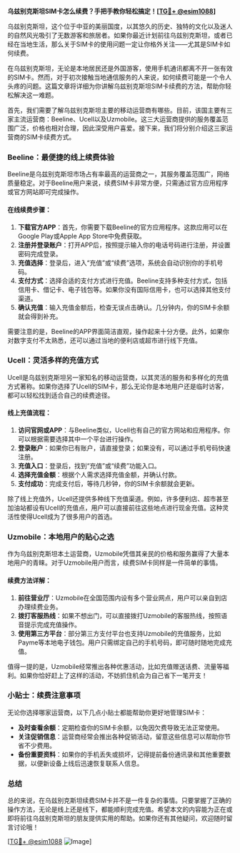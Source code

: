 **乌兹别克斯坦SIM卡怎么续费？手把手教你轻松搞定！[[TG💪+ @esim1088](https://t.me/s/esim1088)]**

乌兹别克斯坦，这个位于中亚的美丽国度，以其悠久的历史、独特的文化以及迷人的自然风光吸引了无数游客和旅居者。如果你最近计划前往乌兹别克斯坦，或者已经在当地生活，那么关于SIM卡的使用问题一定让你格外关注——尤其是SIM卡如何续费。

在乌兹别克斯坦，无论是本地居民还是外国游客，使用手机通讯都离不开一张有效的SIM卡。然而，对于初次接触当地通信服务的人来说，如何续费可能是一个令人头疼的问题。这篇文章将详细为你讲解乌兹别克斯坦SIM卡续费的方法，帮助你轻松解决这一难题。

首先，我们需要了解乌兹别克斯坦主要的移动运营商有哪些。目前，该国主要有三家主流运营商：Beeline、Ucell以及Uzmobile。这三大运营商提供的服务覆盖范围广泛，价格也相对合理，因此深受用户喜爱。接下来，我们将分别介绍这三家运营商的SIM卡续费方式。

### Beeline：最便捷的线上续费体验

Beeline是乌兹别克斯坦市场占有率最高的运营商之一，其服务覆盖范围广，网络质量稳定。对于Beeline用户来说，续费SIM卡非常方便，只需通过官方应用程序或官方网站即可完成操作。

#### 在线续费步骤：
1. **下载官方APP**：首先，你需要下载Beeline的官方应用程序。这款应用可以在Google Play或Apple App Store中免费获取。
2. **注册并登录账户**：打开APP后，按照提示输入你的电话号码进行注册，并设置密码完成登录。
3. **充值选择**：登录后，进入“充值”或“续费”选项，系统会自动识别你的手机号码。
4. **支付方式**：选择合适的支付方式进行充值。Beeline支持多种支付方式，包括信用卡、借记卡、电子钱包等。如果你没有国际信用卡，也可以选择其他支付渠道。
5. **确认充值**：输入充值金额后，检查无误点击确认。几分钟内，你的SIM卡余额就会得到补充。

需要注意的是，Beeline的APP界面简洁直观，操作起来十分方便。此外，如果你对数字支付不太熟悉，还可以通过当地的便利店或超市进行线下充值。

### Ucell：灵活多样的充值方式

Ucell是乌兹别克斯坦另一家知名的移动运营商，以其灵活的服务和多样化的充值方式著称。如果你选择了Ucell的SIM卡，那么无论你是本地用户还是临时访客，都可以轻松找到适合自己的续费途径。

#### 线上充值流程：
1. **访问官网或APP**：与Beeline类似，Ucell也有自己的官方网站和应用程序。你可以根据需要选择其中一个平台进行操作。
2. **登录账户**：如果你已有账户，请直接登录；如果没有，可以通过手机号码快速注册。
3. **充值入口**：登录后，找到“充值”或“续费”功能入口。
4. **选择充值金额**：根据个人需求选择充值金额，并确认付款。
5. **支付成功**：完成支付后，等待几秒钟，你的SIM卡余额就会更新。

除了线上充值外，Ucell还提供多种线下充值渠道。例如，许多便利店、超市甚至加油站都设有Ucell的充值点，用户可以直接前往这些地点进行现金充值。这种灵活性使得Ucell成为了很多用户的首选。

### Uzmobile：本地用户的贴心之选

作为乌兹别克斯坦本土运营商，Uzmobile凭借其亲民的价格和服务赢得了大量本地用户的青睐。对于Uzmobile用户而言，续费SIM卡同样是一件简单的事情。

#### 续费方法详解：
1. **前往营业厅**：Uzmobile在全国范围内设有多个营业网点，用户可以亲自到店办理续费业务。
2. **拨打客服热线**：如果不想出门，可以直接拨打Uzmobile的客服热线，按照语音提示完成充值操作。
3. **使用第三方平台**：部分第三方支付平台也支持Uzmobile的充值服务，比如Payme等本地电子钱包。用户只需绑定自己的手机号码，即可随时随地完成充值。

值得一提的是，Uzmobile经常推出各种优惠活动，比如充值赠送话费、流量等福利。如果你恰好赶上了这样的活动，不妨抓住机会为自己省下一笔开支！

### 小贴士：续费注意事项

无论你选择哪家运营商，以下几点小贴士都能帮助你更好地管理SIM卡：

- **及时查看余额**：定期检查你的SIM卡余额，以免因欠费导致无法正常使用。
- **关注促销信息**：运营商经常会推出各种促销活动，留意这些信息可以帮助你节省不少费用。
- **备份重要资料**：如果你的手机丢失或损坏，记得提前备份通讯录和其他重要数据，以便新设备上线后迅速恢复联系人信息。

### 总结

总的来说，在乌兹别克斯坦续费SIM卡并不是一件复杂的事情。只要掌握了正确的操作方法，无论是线上还是线下，都能顺利完成充值。希望本文的内容能为正在或即将前往乌兹别克斯坦的朋友提供实用的帮助。如果你还有其他疑问，欢迎随时留言讨论哦！

[[TG💪+ @esim1088](https://t.me/s/esim1088) ![Image](https://i.postimg.cc/4NQfJmqS/Snipaste-2025-05-13-00-14-12.png)]